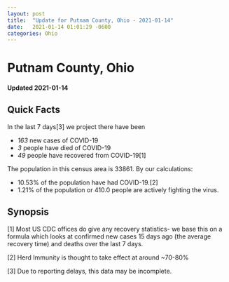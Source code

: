 ```yaml
---
layout: post
title:  "Update for Putnam County, Ohio - 2021-01-14"
date:   2021-01-14 01:01:29 -0600
categories: Ohio
---
```


# Putnam County, Ohio
#### Updated 2021-01-14

## Quick Facts

In the last 7 days[3] we project there have been
- *163* new cases of COVID-19
- *3* people have died of COVID-19
- *49* people have recovered from COVID-19[1]

The population in this census area is 33861. By our calculations:
- 10.53% of the population have had COVID-19.[2]
- 1.21% of the population or 410.0 people are actively fighting the virus.

## Synopsis




[1] Most US CDC offices do give any recovery statistics- we base this on a formula which looks at confirmed new cases
15 days ago (the average recovery time) and deaths over the last 7 days.

[2] Herd Immunity is thought to take effect at around ~70-80%

[3] Due to reporting delays, this data may be incomplete.
 
    
